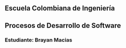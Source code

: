 ## Escuela Colombiana de Ingeniería

## Procesos de Desarrollo de Software

### Estudiante: Brayan Macias

